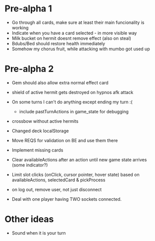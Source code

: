 # Pre-alpha 1
- Go through all cards, make sure at least their main funcionality is working
- Indicate when you have a card selected - in more visible way
- Milk bucket on hermit doesnt remove effect (also on steal)
- Bdubs/Bed should restore health immediately
- Somehow my chorus fruit, while attacking with mumbo got used up


# Pre-alpha 2
- Gem should also allow extra normal effect card
- shield of active hermit gets destroyed on hypnos afk attack
- On some turns I can't do anything except ending my turn :(
	- include pastTurnActions in game_state for debugging

- crossbow without active hermits

- Changed deck localStorage
- Move REQS for validation on BE and use them there
- Implement missing cards
- Clear availableActions after an action until new game state arrives (some indicator?)
- Limit slot clicks (onClick, cursor pointer, hover state) based on availableActions, selectedCard & pickProcess
- on log out, remove user, not just disconnect
- Deal with one player having TWO sockets connected.

# Other ideas
- Sound when it is your turn